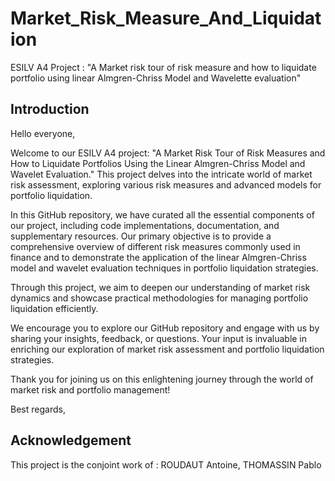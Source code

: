 # Market_Risk_Measure_And_Liquidation
ESILV A4 Project : "A Market risk tour of risk measure and how to liquidate portfolio using linear Almgren-Chriss Model and Wavelette evaluation"

## Introduction

Hello everyone,

Welcome to our ESILV A4 project: "A Market Risk Tour of Risk Measures and How to Liquidate Portfolios Using the Linear Almgren-Chriss Model and Wavelet Evaluation." This project delves into the intricate world of market risk assessment, exploring various risk measures and advanced models for portfolio liquidation.

In this GitHub repository, we have curated all the essential components of our project, including code implementations, documentation, and supplementary resources. Our primary objective is to provide a comprehensive overview of different risk measures commonly used in finance and to demonstrate the application of the linear Almgren-Chriss model and wavelet evaluation techniques in portfolio liquidation strategies.

Through this project, we aim to deepen our understanding of market risk dynamics and showcase practical methodologies for managing portfolio liquidation efficiently.

We encourage you to explore our GitHub repository and engage with us by sharing your insights, feedback, or questions. Your input is invaluable in enriching our exploration of market risk assessment and portfolio liquidation strategies.

Thank you for joining us on this enlightening journey through the world of market risk and portfolio management!

Best regards,
## Acknowledgement
This project is the conjoint work of : ROUDAUT Antoine, THOMASSIN Pablo
